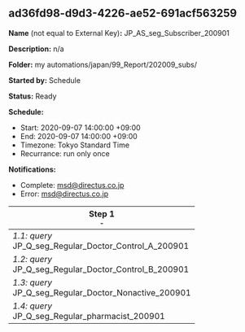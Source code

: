## ad36fd98-d9d3-4226-ae52-691acf563259

**Name** (not equal to External Key)**:** JP_AS_seg_Subscriber_200901

**Description:** n/a

**Folder:** my automations/japan/99_Report/202009_subs/

**Started by:** Schedule

**Status:** Ready

**Schedule:**

* Start: 2020-09-07 14:00:00 +09:00
* End: 2020-09-07 14:00:00 +09:00
* Timezone: Tokyo Standard Time
* Recurrance: run only once

**Notifications:**

* Complete: msd@directus.co.jp
* Error: msd@directus.co.jp

| Step 1<br>_<small>-</small>_ |
| --- |
| _1.1: query_<br>JP_Q_seg_Regular_Doctor_Control_A_200901 |
| _1.2: query_<br>JP_Q_seg_Regular_Doctor_Control_B_200901 |
| _1.3: query_<br>JP_Q_seg_Regular_Doctor_Nonactive_200901 |
| _1.4: query_<br>JP_Q_seg_Regular_pharmacist_200901 |
